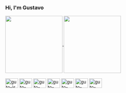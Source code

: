 ### Hi, I'm Gustavo
<div align="left">
  <a href="https://github.com/gsutavo-f">
    <img height="180em" align="center" src="https://github-readme-stats.vercel.app/api?username=gsutavo-f&show_icons=false&theme=gotham&include_all_commits=true&count_private=true"/>
  </a>
  <a href="https://github.com/gsutavo-f">
    <img height="180em" align="center" src="https://github-readme-stats.vercel.app/api/top-langs/?username=gsutavo-f&layout=compact&langs_count=7&theme=gotham"/>
  </a>
</div>
<div style="display: inline_block"><br>
  <img align="center" alt="guto-js" height="30" width="40" src="https://cdn.jsdelivr.net/gh/devicons/devicon/icons/javascript/javascript-plain.svg" />
  <img align="center" alt="guto-html" height="30" width="40" src="https://cdn.jsdelivr.net/gh/devicons/devicon/icons/html5/html5-plain.svg" />
  <img align="center" alt="guto-css" height="30" width="40" src="https://cdn.jsdelivr.net/gh/devicons/devicon/icons/css3/css3-plain.svg" />
  <img align="center" alt="guto-java" height="30" width="40" src="https://cdn.jsdelivr.net/gh/devicons/devicon/icons/java/java-plain.svg" />
  <img align="center" alt="guto-post" height="30" width="40" src="https://cdn.jsdelivr.net/gh/devicons/devicon/icons/postgresql/postgresql-plain.svg" />
  <img align="center" alt="guto-flutter" height="30" width="40" src="https://cdn.jsdelivr.net/gh/devicons/devicon/icons/flutter/flutter-original.svg" />
  <img align="center" alt="guto-dart" height="30" width="40" src="https://cdn.jsdelivr.net/gh/devicons/devicon/icons/dart/dart-plain.svg" />
</div>
